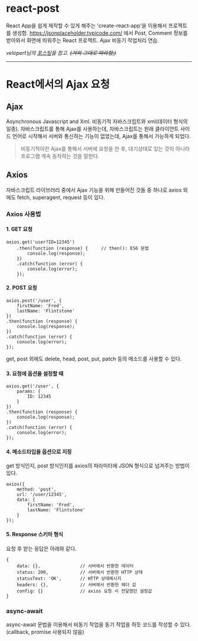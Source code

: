 
# react-post
React App을 쉽게 제작할 수 있게 해주는 'create-react-app'을 이용해서 프로젝트를 생성함. https://jsonplaceholder.typicode.com/ 에서 Post, Comment 정보를 받아와서 화면에 띄워주는 React 프로젝트. Ajax 비동기 작업처리 연습.

*velopert님의 [포스팅](https://velopert.com/2597)을 참고. ~~(거의 그대로 따라함;)~~*

---

# React에서의 Ajax 요청
## Ajax

Asynchronous Javascript and Xml. 비동기적 자바스크립트와 xml(데이터 형식의 일종). 자바스크립트를 통해 Ajax를 사용하는데, 자바스크립트는 원래 클라이언트 사이드 언어로 시작해서 서버와 통신하는 기능이 없었는데, Ajax를 통해서 가능하게 되었다.

> 비동기적이란 Ajax를 통해서 서버에 요청을 한 후, 대기상태로 있는 것이 아니라 프로그램 계속 동작하는 것을 말한다.

## Axios
자바스크립트 라이브러리 중에서 Ajax 기능을 위해 만들어진 것들 중 하나로 axios 외에도 fetch, superagent, request 등이 있다.
### Axios 사용법
#### 1. GET 요청
	axios.get('user?ID=12345')
		.then(function (response) {		// then(): ES6 문법
			console.log(response);
		})
		.catch(function (error) {
			console.log(error);
		});

#### 2. POST 요청
	axios.post('/user', {
	    firstName: 'Fred',
	    lastName: 'Flintstone'
	})
	.then(function (response) {
		console.log(response);
	})
	.catch(function (error) {
		console.log(error);
	});

get, post 외에도 delete, head, post, put, patch 등의 메소드를 사용할 수 있다.

#### 3. 요청에 옵션을 설정할 때
	axios.get('/user', {
		params: {
			ID: 12345
		}
	})
	.then(function (response) {
		console.log(response);
	})
	.catch(function (error) {
		console.log(error);
	});

#### 4. 메소드타입을 옵션으로 지정
get 방식인지, post 방식인지를 axios의 파라미터에 JSON 형식으로 넘겨주는 방법이 있다.

	axios({
		method: 'post',
		url: '/user/12345',
		data: {
			firstName: 'Fred',
			lastName: 'Flintstone'
		}
	});

#### 5. Response 스키마 형식
요청 후 받는 응답은 아래와 같다.

	{
		data: {},				// 서버에서 반환한 데이터
		status: 200,			// 서버에서 반환한 HTTP 상태
		statusText: 'OK',		// HTTP 상태메시지
		headers: {},			// 서버에서 반환한 헤더 값
		config: {}				// axios 요청 시 전달했던 설정값
	}

### async-await
async-await 문법을 이용해서 비동기 작업을 동기 작업을 하듯 코드를 작성할 수 있다. (callback, promise 사용되지 않음)
